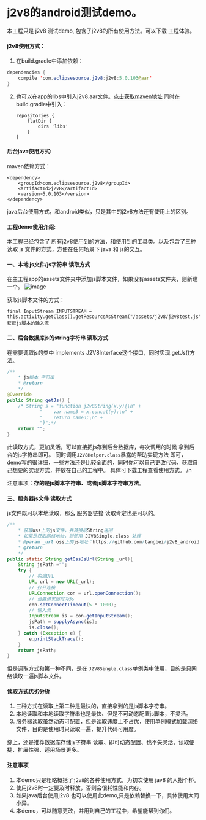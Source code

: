 # j2v8的android测试demo。

本工程只是 j2v8 测试demo, 包含了j2v8的所有使用方法。可以下载 工程体验。

#### j2v8使用方式：
1. 在build.gradle中添加依赖：
```java
dependencies {
    compile 'com.eclipsesource.j2v8:j2v8:5.0.103@aar'
}
```
2. 也可以在app的libs中引入j2v8.aar文件。[点击获取maven地址](https://mvnrepository.com/artifact/com.eclipsesource.j2v8/j2v8)
   同时在build.gradle中引入：
   ```
   repositories {
       flatDir {
           dirs 'libs'
       }
   }
   ```

#### 后台java使用方式:

maven依赖方式：
```maven
<dependency>
    <groupId>com.eclipsesource.j2v8</groupId>
    <artifactId>j2v8</artifactId>
    <version>5.0.103</version>
</dependency>
```
java后台使用方式，和android类似，只是其中的j2v8方法还有使用上的区别。

#### 工程demo使用介绍:

本工程已经包含了 所有j2v8使用到的方法，和使用到的工具类。以及包含了三种读取 js 文件的方式，方便在任何场景下 java 和 js的交互。

#### 一、本地 js文件/js字符串 读取方式

在主工程app的assets文件夹中添加js脚本文件，如果没有assets文件夹，则新建一个。
![image](https://github.com/tangbei/j2v8_android/blob/master/20190918135108.jpg)

获取js脚本文件的方式：
``` 
final InputStream INPUTSTREAM = this.activity.getClass().getResourceAsStream("/assets/j2v8/j2v8test.js");//获取js脚本的输入流
```

#### 二、后台数据库js的string字符串 读取方式

在需要调取js的类中 implements J2V8Interface这个接口，同时实现 getJs()方法。
```java
/**
    * js脚本 字符串
    * @return
    */
@Override
public String getJs() {
    /* String s = "function j2v8String(x,y){\n" +
            "    var name3 = x.concat(y);\n" +
            "    return name3;\n" +
            "}";*/
    return "";
}
```

此读取方式，更加灵活，可以直接把js存到后台数据库，每次调用的时候 拿到后台的js字符串即可。
同时调用`J2V8Helper.class`暴露的帮助实现方法 即可，demo写的很详细，一些方法还是比较全面的，同时你可以自己更改代码，获取自己想要的实现方式，并放在自己的工程中。 具体可下载工程查看使用方式。 /n

注意事项：**存的是js脚本字符串、或者js脚本字符串方法**。


#### 三、服务器js文件 读取方式

js文件既可以本地读取，那么 服务器链接 读取肯定也是可以的。

```java
/**
    * 获取oss上的js文件，并转换成String返回
    * 如果是获取网络地址，则使用 J2V8Single.class 处理
    * @param _url oss上的js地址：https://github.com/tangbei/j2v8_android/blob/master/j2v8test.js
    * @return
    */
public static String getOssJsUrl(String _url){
    String jsPath ="";
    try {
        // 构造URL
        URL url = new URL(_url);
        // 打开连接
        URLConnection con = url.openConnection();
        // 设置请求超时为5s
        con.setConnectTimeout(5 * 1000);
        // 输入流
        InputStream is = con.getInputStream();
        jsPath = supplyAsync(is);
        is.close();
    } catch (Exception e) {
        e.printStackTrace();
    }
    return jsPath;
}
```

但是调取方式和第一种不同，是在 `J2V8Single.class`单例类中使用，目的是只网络读取一遍js脚本文件。


#### 读取方式优劣分析
1. 三种方式在读取上第二种是最快的，直接拿到的是js脚本字符串。
2. 本地读取和本地读取字符串也是最快、但是不可动态配置js脚本，不灵活。
3. 服务器读取虽然动态可配置，但是读取速度上不占优，使用单例模式加载网络文件，目的是使用时只读取一遍，提升代码可用度。

综上，还是推荐数据库存储js字符串 读取、即可动态配置、也不失灵活、读取便捷、扩展性强、适用场景更多。



#### 注意事项
1. 本demo只是粗略概括了`j2v8`的各种使用方式，为初次使用 jav8 的人搭个桥。
2. 使用j2v8时一定要及时释放，否则会很耗性能和内存。
3. 如果java后台使用j2v8 也可以使用此demo,只是依赖替换一下，具体使用大同小异。
4. 本demo，可以随意更改，并用到自己的工程中，希望能帮到你们。
